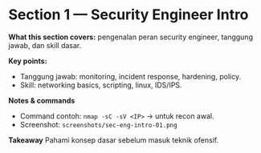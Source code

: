 # Section 1 — Security Engineer Intro

**What this section covers:** pengenalan peran security engineer, tanggung jawab, dan skill dasar.

**Key points:**
- Tanggung jawab: monitoring, incident response, hardening, policy.
- Skill: networking basics, scripting, linux, IDS/IPS.

**Notes & commands**
- Command contoh: `nmap -sC -sV <IP>` → untuk recon awal.
- Screenshot: `screenshots/sec-eng-intro-01.png`

**Takeaway**
Pahami konsep dasar sebelum masuk teknik ofensif.
